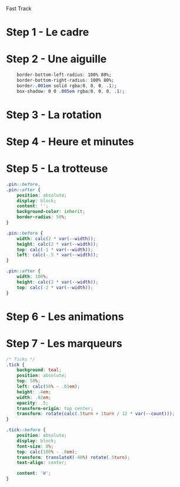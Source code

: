 Fast Track

# Step 1 - Le cadre
# Step 2 - Une aiguille

```css
    border-bottom-left-radius: 100% 80%;
    border-bottom-right-radius: 100% 80%;
    border:.001em solid rgba(0, 0, 0, .1);
    box-shadow: 0 0 .005em rgba(0, 0, 0, .1);
```

# Step 3 - La rotation

# Step 4 - Heure et minutes

# Step 5 - La trotteuse

```css
.pin::before,
.pin::after {
	position: absolute;
	display: block;
	content: '';
	background-color: inherit;
	border-radius: 50%;
}

.pin::before {
	width: calc(2 * var(--width));
	height: calc(2 * var(--width));
	top: calc(-1 * var(--width));
	left: calc(-.5 * var(--width));
}

.pin::after {
	width: 100%;
	height: calc(2 * var(--width));
	top: calc(-2 * var(--width));
}
```

# Step 6 - Les animations


# Step 7 - Les marqueurs

```css
/* Ticks */
.tick {
    background: teal;
    position: absolute;
    top: 50%;
    left: calc(50% - .01em);
    height: .4em;
    width: .02em;
    opacity: .5;
    transform-origin: top center;
    transform: rotate(calc(.5turn + 1turn / 12 * var(--count)));
}

.tick::before {
    position: absolute;
    display: block;
    font-size: 8%;
    top: calc(100% - .8em);
    transform: translateX(-40%) rotate(.5turn);
    text-align: center;

    content: 'W';
}
```